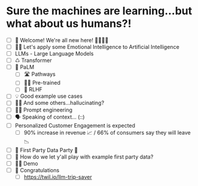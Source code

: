 # Sure the machines are learning...but what about us humans?! 

- [ ] 👋 Welcome! We're all new here! 👨‍💻👩‍💻 
- [ ] 🤗🧠 Let's apply some Emotional Intelligence to Artificial Intelligence
- [ ] LLMs - Large Language Models
- [ ] ♺ Transformer
- [ ] 🌴 PaLM
  - [ ] 🛣️ Pathways
  - [ ] 👨‍🏫 Pre-trained
  - [ ] 🤔 RLHF
- [ ] 💡 Good example use cases
- [ ] 🤷‍♂️ And some others...hallucinating?
- [ ] 👷‍♂️ Prompt engineering
- [ ] 🗣️ Speaking of context... (::)
- [ ] Personalized Customer Engagement is expected
  - [ ] 90% increase in revenue 📈 / 66% of consumers say they will leave 📉
- [ ] 🥳 First Party Data Party 🎊
- [ ] 🤔 How do we let y'all play with example first party data?
- [ ] 👨‍💻 Demo
- [ ] 🎉 Congratulations
  - [ ] https://twil.io/llm-trip-saver